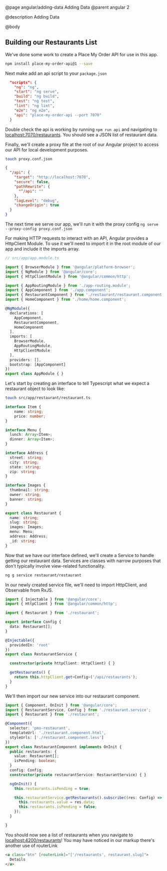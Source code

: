 @page angular/adding-data Adding Data
@parent angular 2

@description Adding Data

@body 


## Building our Restaurants List

We've done some work to create a Place My Order API for use in this app.

```bash
npm install place-my-order-api@1 --save
```

Next make add an api script to your ``package.json``

```json
  "scripts": {
    "ng": "ng",
    "start": "ng serve",
    "build": "ng build",
    "test": "ng test",
    "lint": "ng lint",
    "e2e": "ng e2e",
    "api": "place-my-order-api --port 7070"
  }
```
Double check the api is working by running ``npm run api`` and navigating to <a href="http://localhost:7070/restaurants" target="_blank">localhost:7070/restaurants</a>. You should see a JSON list of restaurant data.


Finally, we'll create a proxy file at the root of our Angular project to access our API for local development purposes. 

```bash
touch proxy.conf.json
```

```json
{
  "/api": {
    "target": "http://localhost:7070",
    "secure": false,
    "pathRewrite": {
      "^/api": ""
    },
    "logLevel": "debug",
    "changeOrigin": true
  }
}
```

The next time we serve our app, we'll run it with the proxy config ``ng serve --proxy-config proxy.conf.json``

For making HTTP requests to interact with an API, Angular provides a HttpClient Module. To use it we'll need to import it in the root module of our app and include it the imports array.

```typescript
// src/app/app.module.ts

import { BrowserModule } from '@angular/platform-browser';
import { NgModule } from '@angular/core';
import { HttpClientModule } from '@angular/common/http';

import { AppRoutingModule } from './app-routing.module';
import { AppComponent } from './app.component';
import { RestaurantComponent } from './restaurant/restaurant.component';
import { HomeComponent } from './home/home.component';

@NgModule({
  declarations: [
    AppComponent,
    RestaurantComponent,
    HomeComponent
  ],
  imports: [
    BrowserModule,
    AppRoutingModule,
    HttpClientModule
  ],
  providers: [],
  bootstrap: [AppComponent]
})
export class AppModule { }
```

Let's start by creating an interface to tell Typescript what we expect a restaurant object to look like:

```bash
touch src/app/restaurant/restaurant.ts
```

```typescript
interface Item {
    name: string;
    price: number;
}

interface Menu {
  lunch: Array<Item>;
  dinner: Array<Item>;
}

interface Address {
  street: string;
  city: string;
  state: string;
  zip: string;
}

interface Images {
  thumbnail: string;
  owner: string;
  banner: string;
}

export class Restaurant {
  name: string;
  slug: string;
  images: Images;
  menu: Menu;
  address: Address;
  _id: string;
}
```

Now that we have our interface defined, we'll create a Service to handle getting our restaurant data. Services are classes with narrow purposes that don't typically involve view-related functionality.

```bash
ng g service restaurant/restaurant
```

In our newly created service file, we'll need to import HttpClient, and Observable from RxJS. 

```typescript
import { Injectable } from '@angular/core';
import { HttpClient } from '@angular/common/http';

import { Restaurant } from './restaurant';

export interface Config {
  data: Restaurant[];
}

@Injectable({
  providedIn: 'root'
})
export class RestaurantService {

  constructor(private httpClient: HttpClient) { }

  getRestaurants() {
    return this.httpClient.get<Config>('/api/restaurants');
  }
}
```

We'll then import our new service into our restaurant component.

```typescript
import { Component, OnInit } from '@angular/core';
import { RestaurantService, Config } from './restaurant.service';
import { Restaurant } from './restaurant';

@Component({
  selector: 'pmo-restaurant',
  templateUrl: './restaurant.component.html',
  styleUrls: ['./restaurant.component.less']
})
export class RestaurantComponent implements OnInit {
  public restaurants: {
    value: Restaurant[];
    isPending: boolean;
  }
  config: Config;
  constructor(private restaurantService: RestaurantService) { }

  ngOnInit() {
    this.restaurants.isPending = true;

    this.restaurantService.getRestaurants().subscribe((res: Config) => {
      this.restaurants.value = res.data;
      this.restaurants.isPending = false;
    });
  }

}
``` 

You should now see a list of restaurants when you navigate to <a href="http://localhost:4200/restaurants" target="_blank">localhost:4200/restaurants</a>! You may have noticed in our markup there's another use of routerLink

```html
<a class="btn" [routerLink]="['/restaurants', restaurant.slug]">
  Details
</a>
```
<!-- 
We'll now build out the view for an individual restaurant. Let's start with creating a component for our restaurant detail view.

```bash
ng g component restaurant/detail
``` -->